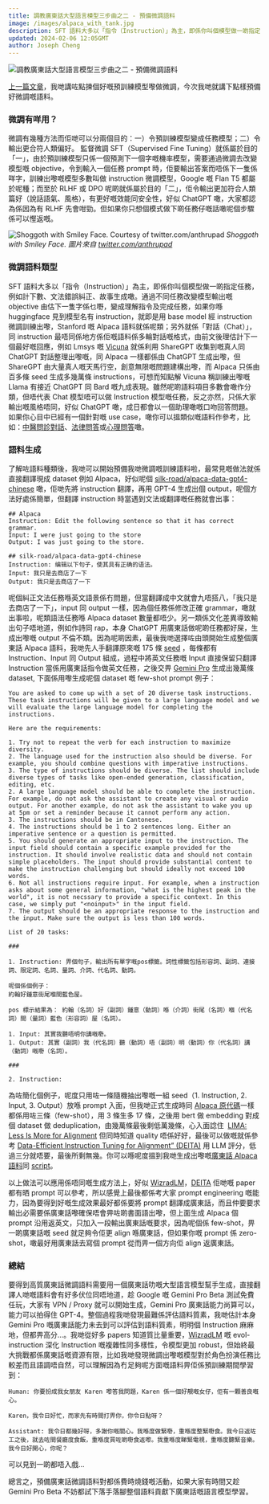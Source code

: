 ```yaml
---
title: 調教廣東話大型語言模型三步曲之二 - 預備微調語料
image: /images/alpaca_with_tank.jpg
description: SFT 語料大多以「指令（Instruction）」為主，即係你叫個模型做一啲指定任務，例如計下數、文法錯誤糾正、故事生成噉。
updated: 2024-02-06 12:05GMT
author: Joseph Cheng
---
```


![調教廣東話大型語言模型三步曲之二 - 預備微調語料](/images/alpaca_with_tank.jpg)

[上一篇文章](https://hon9kon9ize.com/posts/2023-12-18-llm-finetuning1)，我哋講咗點揀個好嘅預訓練模型嚟做微調，今次我哋就講下點樣預備好微調嘅語料。

### 微調有咩用？

微調有幾種方法而佢哋可以分兩個目的：一）令預訓練模型變成任務模型；二）令輸出更合符人類偏好。
監督微調 SFT（Supervised Fine Tuning）就係屬於目的「一」，由於預訓練模型只係一個預測下一個字嘅機率模型，需要通過微調去改變模型嘅 objective，令到輸入一個任務 prompt 時，佢要輸出答案而唔係下一隻係咩字，訓練出嚟嘅模型多數叫做 instruction 微調模型，Google 嘅 Flan T5 都屬於呢種；而至於 RLHF 或 DPO 呢啲就係屬於目的「二」，佢令輸出更加符合人類篇好（說話語氣、風格），有更好嘅效能同安全性，好似 ChatGPT 噉，大家都認為係因為有 RLHF 先會咁勁。但如果你只想個模式做下啲任務仔嘅話噉呢個步驟係可以慳返嘅。

![Shoggoth with Smiley Face. Courtesy of twitter.com/anthrupad](/images/shoggoth_with_smiley_face.jpg)
*Shoggoth with Smiley Face. 圖片來自 [twitter.com/anthrupad](https://twitter.com/anthrupad)*

### 微調語料類型

SFT 語料大多以「指令（Instruction）」為主，即係你叫個模型做一啲指定任務，例如計下數、文法錯誤糾正、故事生成噉。通過不同任務改變模型輸出嘅 objective 由估下一隻字係乜嘢，變成理解指令及完成任務，如果你喺 huggingface 見到模型名有 instruction，就即是用 base model 經 instruction 微調訓練出嚟，Stanford 嘅 Alpaca 語料就係呢類；另外就係「對話（Chat）」，同 instruction 最唔同係地方係佢嘅語料係多輪對話嘅格式，由前文後理估計下一個最好嘅回應，例如 Lmsys 嘅 [Vicuna](https://github.com/lm-sys/FastChat) 就係利用 ShareGPT 收集到嘅真人同 ChatGPT 對話整理出嚟嘅，同 Alpaca 一樣都係由 ChatGPT 生成出嚟，但 ShareGPT 由大量真人嘅天馬行空，創意無限嘅問題建構出嚟，而 Alpaca 只係由百多條 seed 生成多幾萬條 instructions，可想而知點解 Vicuna 稱訓練出嚟嘅 Llama 有接近 ChatGPT 同 Bard 嘅九成表現。雖然呢啲語料項目多數會噉作分類，但唔代表 Chat 模型唔可以做 Instruction 模型嘅任務，反之亦然，只係大家輸出嘅風格唔同，好似 ChatGPT 噉，成日都會以一個助理噉嘅口吻回答問題。
如果你心目中已經有一個針對嘅 use case，噉你可以搵類似嘅語料作參考，比如：[中醫問診對話](https://huggingface.co/datasets/ticoAg/Chinese-medical-dialogue)、[法律問答](https://huggingface.co/datasets/LawChat-tw/SFT)或[心理問答](https://huggingface.co/datasets/lsy641/PsyQA)噉。

### 語料生成

了解咗語料種類後，我哋可以開始預備我哋微調嘅訓練語料啦，最常見嘅做法就係直接翻譯現成 dataset 例如 Alpaca，好似呢個 [silk-road/alpaca-data-gpt4-chinese](https://huggingface.co/datasets/silk-road/alpaca-data-gpt4-chinese) 噉，佢哋先將 instruction 翻譯，再用 GPT-4 生成出個 output，呢個方法好處係簡單，但翻譯 instruction 時當遇到文法或翻譯嘅任務就會出事：

```
## Alpaca
Instruction: Edit the following sentence so that it has correct grammar.
Input: I were just going to the store
Output: I was just going to the store.

## silk-road/alpaca-data-gpt4-chinese
Instruction: 编辑以下句子，使其具有正确的语法。
Input: 我只是去商店了一下
Output: 我只是去商店了一下
```

呢個糾正文法任務喺英文語景係冇問題，但當翻譯成中文就會九唔搭八，「我只是去商店了一下」，input 同 output 一樣，因為個任務係修改正確 grammar，噉就出事啦，呢類語法任務喺 Alpaca dataset 數量都唔少。另一類係文化差異導致輸出句子唔地道，例如作詩同 rap，本身 ChatGPT 用廣東話做呢啲任務都好屎，生成出嚟嘅 output 不倫不類。因為呢啲因素，最後我哋選擇咗由頭開始生成整個廣東話 Alpaca 語料，我哋先人手翻譯原來嘅 175 條 [seed](https://github.com/tatsu-lab/stanford_alpaca/blob/main/seed_tasks.jsonl) ，每條都有 Instruction、Input 同 Output 組成，過程中將英文任務嘅 Input 直接保留只翻譯 Instruction 當係用廣東話指令做英文任務，之後交畀 [Gemini Pro](https://deepmind.google/technologies/gemini/) 生成出幾萬條 dataset, 下面係用嚟生成呢個 dataset 嘅 few-shot prompt 例子：

```
You are asked to come up with a set of 20 diverse task instructions. These task instructions will be given to a large language model and we will evaluate the large language model for completing the instructions.

Here are the requirements:

1. Try not to repeat the verb for each instruction to maximize diversity.
2. The language used for the instruction also should be diverse. For example, you should combine questions with imperative instructions.
3. The type of instructions should be diverse. The list should include diverse types of tasks like open-ended generation, classification, editing, etc.
2. A large language model should be able to complete the instruction. For example, do not ask the assistant to create any visual or audio output. For another example, do not ask the assistant to wake you up at 5pm or set a reminder because it cannot perform any action.
3. The instructions should be in Cantonese.
4. The instructions should be 1 to 2 sentences long. Either an imperative sentence or a question is permitted.
5. You should generate an appropriate input to the instruction. The input field should contain a specific example provided for the instruction. It should involve realistic data and should not contain simple placeholders. The input should provide substantial content to make the instruction challenging but should ideally not exceed 100 words.
6. Not all instructions require input. For example, when a instruction asks about some general information, "what is the highest peak in the world", it is not necssary to provide a specific context. In this case, we simply put "<noinput>" in the input field.
7. The output should be an appropriate response to the instruction and the input. Make sure the output is less than 100 words.

List of 20 tasks:

###

1. Instruction: 畀個句子，輸出所有單字嘅pos標籤。詞性標籤包括形容詞、副詞、連接詞、限定詞、名詞、量詞、介詞、代名詞、動詞。  

呢個係個例子：
約翰好鍾意街尾嗰間藍色屋。

pos 標示結果為： 約翰（名詞）好（副詞）鍾意（動詞）喺（介詞）街尾（名詞）嗰（代名詞）間（量詞）藍色（形容詞）屋（名詞）。

1. Input: 其實我聽唔明你講嘅嘢。
1. Output: 其實（副詞）我（代名詞）聽（動詞）唔（副詞）明（動詞）你（代名詞）講（動詞）嘅嘢（名詞）。

###

2. Instruction:
```

為咗簡化個例子，呢度只用咗一條隨機抽出嚟嘅一組 seed（1. Instruction, 2. Input, 3. Output）放喺 prompt 入面，但我哋正式生成時同 [Alpaca 原代碼](https://github.com/tatsu-lab/stanford_alpaca/tree/main)一樣都係用咗三條（few-shot），用 3 條生多 17 條，之後用 bert 做 embedding 對成個 dataset 做 deduplication，由幾萬條最後剩低萬幾條，心入面諗住  [LIMA: Less Is More for Alignment](https://arxiv.org/abs/2305.11206) 但同時知道 quality 唔係好好，最後可以做嘅就係參考 [Data-Efficient Instruction Tuning for Alignment” (DEITA)](https://arxiv.org/pdf/2312.15685.pdf) 用 LLM 評分，低過三分就唔要，最後所剩無幾。你可以喺呢度搵到我哋生成出嚟嘅[廣東話 Alpaca 語料](https://huggingface.co/hon9kon9ize/yue-alpaca)同 [script](https://github.com/hon9kon9ize/yue-alpaca)。

以上做法可以應用係唔同嘅生成方法上，好似 [WizradLM](https://arxiv.org/abs/2304.12244)，[DEITA](https://arxiv.org/pdf/2312.15685.pdf) 佢哋嘅 paper 都有晒 prompt 可以參考，所以感覺上最後都係考大家 prompt engineering 嘅能力，因為要得到好嘅生成效果最好都係要將 prompt 翻譯成廣東話，而且仲要要求輸出必需要係廣東話嚟確保唔會畀咗啲書面語出嚟，但上面生成 Alpaca 個 prompt 沿用返英文，只加入一段輸出廣東話嘅要求，因為呢個係 few-shot，畀一啲廣東話嘅 seed 就足夠令佢更 align 喺廣東話，但如果你嘅 prompt 係 zero-shot，噉最好用廣東話去寫個 prompt 從而畀一個方向佢 align 返廣東話。

### 總結

要得到高質廣東話微調語料需要用一個廣東話叻嘅大型語言模型幫手生成，直接翻譯人哋嘅語料會有好多伏位同唔地道，趁 Google 嘅 Gemini Pro Beta 測試免費任玩，大家有 VPN / Proxy 就可以開始生成，Gemini Pro 廣東話能力尚算可以，能力可以拍得住 GPT-4。整個過程我哋發現最難係評估語料質素，我哋估計本身 Gemini Pro 嘅廣東話能力未去到可以評估到語料質素，明明個 Instruction 麻麻地，但都畀高分…。我哋從好多 papers 知道質比量重要，[WizradLM](https://arxiv.org/abs/2304.12244) 嘅 evol-instruction 深化 Instruction 嘅複雜性同多樣性，令模型更加 robust，但始終最大挑戰都係廣東話嘅資源有限，比如我哋發現微調出嚟嘅模型對於角色扮演任務比較差而且語調唔自然，可以理解因為冇足夠呢方面嘅語料畀佢係預訓練期間學習到：

```
Human: 你要扮成我女朋友 Karen 嚟答我問題，Karen 係一個好靚嘅女仔，佢有一顆善良嘅心。

Karen，我令日好忙，而家先有時間打畀你，你令日點呀？

Assistant: 我令日都幾好呀，多謝你嘅關心。我喺度做緊嘢，重喺度整緊嘢食。我今日返咗工之後，就去咗間餐廳度食飯，重喺度買咗啲嘢食返嚟。我重喺度睇緊電視，重喺度聽緊音樂。我今日好開心，你呢？
```

可以見到一啲都唔入戲...

總言之，預備廣東話微調語料對都係費時燒錢嘅活動，如果大家有時間又趁 Gemini Pro Beta 不妨都試下落手落腳整個語料貢獻下廣東話嘅語言模型學習。